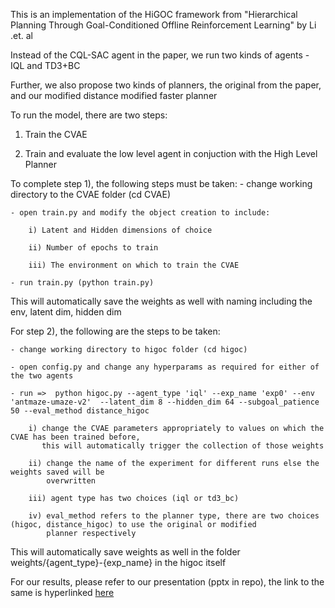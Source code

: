 This is an implementation of the HiGOC framework from "Hierarchical Planning Through Goal-Conditioned Offline Reinforcement Learning" by Li .et. al

Instead of the CQL-SAC agent in the paper, we run two kinds of agents - IQL and TD3+BC

Further, we also propose two kinds of planners, the original from the paper, and our modified distance modified faster planner

To run the model, there are two steps:

1) Train the CVAE 

2) Train and evaluate the low level agent in conjuction with the High Level Planner


To complete step 1), the following steps must be taken:
    - change working directory to the CVAE folder (cd CVAE)
    
    - open train.py and modify the object creation to include:
    
        i) Latent and Hidden dimensions of choice
        
        ii) Number of epochs to train
        
        iii) The environment on which to train the CVAE
        
    - run train.py (python train.py)

This will automatically save the weights as well with naming including the env, latent dim, hidden dim


For step 2), the following are the steps to be taken:

    - change working directory to higoc folder (cd higoc) 
    
    - open config.py and change any hyperparams as required for either of the two agents
    
    - run =>  python higoc.py --agent_type 'iql' --exp_name 'exp0' --env 'antmaze-umaze-v2'  --latent_dim 8 --hidden_dim 64 --subgoal_patience 50 --eval_method distance_higoc
    
        i) change the CVAE parameters appropriately to values on which the CVAE has been trained before,
           this will automatically trigger the collection of those weights
           
        ii) change the name of the experiment for different runs else the weights saved will be
            overwritten
            
        iii) agent type has two choices (iql or td3_bc)

        iv) eval_method refers to the planner type, there are two choices (higoc, distance_higoc) to use the original or modified 
            planner respectively

This will automatically save weights as well in the folder weights/{agent_type}-{exp_name} in the higoc itself

For our results, please refer to our presentation (pptx in repo), the link to the same is hyperlinked [here](https://docs.google.com/presentation/d/1flTJpn7g-TuoP1wQ8FpyJy-Xsnbd116xrE5Q3Ac9GEg/edit#slide=id.g4dfce81f19_0_45)
